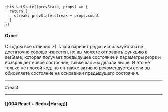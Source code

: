 
```
this.setState((prevState, props) => {  
  return {  
    streak: prevState.streak + props.count  
  }  
})
```

#### Ответ

С кодом все отлично :-) Такой вариант редко используется и не достаточно хорошо известен, но вы можете отправить функцию в setState, которая получает предыдущее состояние и параметры props и возвращает новое состояние, также как мы делали выше. И это не только не плохой код, но он также активно рекомендуется если вы обновляете состояние на основании предыдущего состояния.

____
#react

____

#### [[004 React + Redux|Назад]]